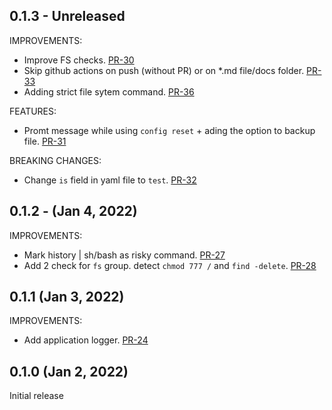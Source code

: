 ## 0.1.3 - Unreleased

IMPROVEMENTS:
* Improve FS checks. [PR-30](https://github.com/kaplanelad/shellfirm/pull/30)
* Skip github actions on push (without PR) or on *.md file/docs folder. [PR-33](https://github.com/kaplanelad/shellfirm/pull/33) 
* Adding strict file sytem command. [PR-36](https://github.com/kaplanelad/shellfirm/pull/36)

FEATURES:
* Promt message while using `config reset` + ading the option to backup file. [PR-31](https://github.com/kaplanelad/shellfirm/pull/31)

BREAKING CHANGES:
* Change `is` field in yaml file to `test`. [PR-32](https://github.com/kaplanelad/shellfirm/pull/32)

## 0.1.2 - (Jan 4, 2022)

IMPROVEMENTS:
* Mark history | sh/bash as risky command. [PR-27](https://github.com/kaplanelad/shellfirm/pull/27)
* Add 2 check for `fs` group. detect `chmod 777 /` and `find -delete`. [PR-28](https://github.com/kaplanelad/shellfirm/pull/28)

## 0.1.1 (Jan 3, 2022)

IMPROVEMENTS:

* Add application logger. [PR-24](https://github.com/kaplanelad/shellfirm/pull/24)

## 0.1.0 (Jan 2, 2022)
Initial release
